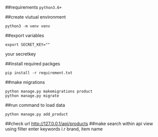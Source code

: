 ##requirements
```python3.6+```
 
##create viutual environment 
```
python3 -m venv venv
```
##export variables
```
export SECRET_KEY="" 
```
your secretkey

##install required packges
```
pip install -r requirement.txt
```
##make migrations
```
python manage.py makemigrations product
python manage.py migrate
```
##run command  to load data
```
python manage.py add_product
```
##check url
http://127.0.0.1/api/products
##make search within api view 
using filter enter keywords i.r brand, item name 

